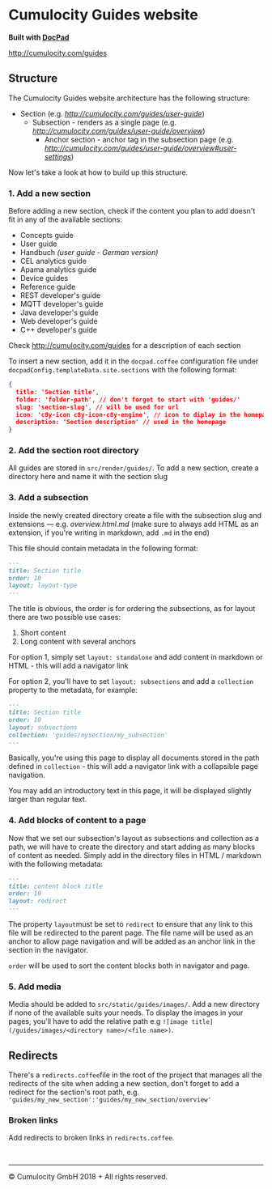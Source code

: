 # Cumulocity Guides website

**Built with [DocPad](http://docpad.org)**

<http://cumulocity.com/guides>

## Structure

The Cumulocity Guides website architecture has the following structure:

* Section (e.g. *<http://cumulocity.com/guides/user-guide>*)
  * Subsection - renders as a single page (e.g. *<http://cumulocity.com/guides/user-guide/overview>*)
    * Anchor section - anchor tag in the subsection page (e.g. *<http://cumulocity.com/guides/user-guide/overview#user-settings>*)

Now let's take a look at how to build up this structure.

### 1. Add a new section

Before adding a new section, check if the content you plan to add doesn't fit in any of the available sections:

* Concepts guide
* User guide
* Handbuch *(user guide - German version)*
* CEL analytics guide
* Apama analytics guide
* Device guides
* Reference guide
* REST developer's guide
* MQTT developer's guide
* Java developer's guide
* Web developer's guide
* C++ developer's guide

Check <http://cumulocity.com/guides> for a description of each section

To insert a new section, add it in the `docpad.coffee` configuration file under ```docpadConfig.templateData.site.sections``` with the following format:

```json
{
  title: 'Section title',
  folder: 'folder-path', // don't forget to start with 'guides/'
  slug: 'section-slug', // will be used for url
  icon: 'c8y-icon c8y-icon-c8y-engine', // icon to diplay in the homepage and section selector — check http://styleguide.cumulocity.com/icons
  description: 'Section description' // used in the homepage
}
```

### 2. Add the section root directory

All guides are stored in ```src/render/guides/```. To add a new section, create a directory here and name it with the section slug

### 3. Add a subsection

Inside the newly created directory create a file with the subsection slug and extensions — e.g. *overview.html.md* (make sure to always add HTML as an extension, if you're writing in markdown, add `.md` in the end)

This file should contain metadata in the following format:

```markdown
---
title: Section title
order: 10
layout: layout-type
---
```

The title is obvious, the order is for ordering the subsections, as for layout there are two possible use cases:

1. Short content
2. Long content with several anchors

For option 1, simply set `layout: standalone` and add content in markdown or HTML - this will add a navigator link

For option 2, you'll have to set `layout: subsections` and add a `collection` property to the metadata, for example:

```markdown
---
title: Section title
order: 10
layout: subsections
collection: 'guides/mysection/my_subsection'
---
```

Basically, you're using this page to display all documents stored in the path defined in `collection` - this will add a navigator link with a collapsible page navigation.

You may add an introductory text in this page, it will be displayed slightly larger than regular text.

### 4. Add blocks of content to a page

Now that we set our subsection's layout as subsections and collection as a path, we will have to create the directory and start adding as many blocks of content as needed. Simply add in the directory files in HTML / markdown with the following metadata:

```markdown
---
title: content block title
order: 10
layout: redirect
---
```

The property `layout`must be set to `redirect` to ensure that any link to this file will be redirected to the parent page. The file name will be used as an anchor to allow page navigation and will be added as an anchor link in the section in the navigator.

`order` will be used to sort the content blocks both in navigator and page.

### 5. Add media

Media should be added to `src/static/guides/images/`. Add a new directory if none of the available suits your needs.
To display the images in your pages, you'll have to add the relative path e.g `![image title](/guides/images/<directory name>/<file name>)`.

## Redirects

There's a `redirects.coffee`file in the root of the project that manages all the redirects of the site when adding a new section, don't forget to add a redirect for the section's root path, e.g. `'guides/my_new_section':'guides/my_new_section/overview'`

### Broken links

Add redirects to broken links in `redirects.coffee`.

&nbsp;

---
&copy; Cumulocity GmbH  2018 + All rights reserved.